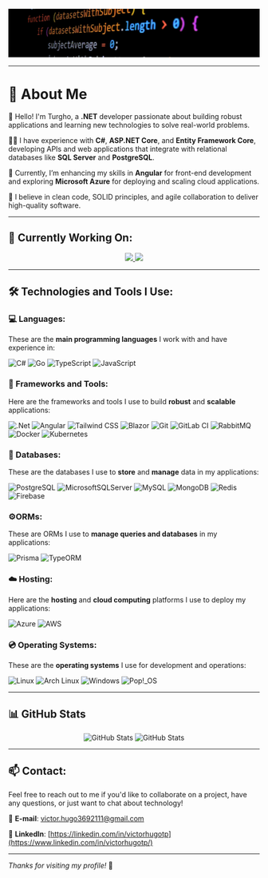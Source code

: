 ![Repository Image](repo-image-1.jpg)

---

# 👤 About Me
👋 Hello! I'm Turgho, a **.NET** developer passionate about building robust applications and learning new technologies to solve real-world problems.

🧑‍💻 I have experience with **C#**, **ASP.NET Core**, and **Entity Framework Core**, developing APIs and web applications that integrate with relational databases like **SQL Server** and **PostgreSQL**.

🌱 Currently, I’m enhancing my skills in **Angular** for front-end development and exploring **Microsoft Azure** for deploying and scaling cloud applications.

🚀 I believe in clean code, SOLID principles, and agile collaboration to deliver high-quality software.

---

## 🔭 Currently Working On:

<div align="center">
  <a href="https://github.com/Turgho/ShareSpace" target="_blank">
    <img src="https://github-readme-stats.vercel.app/api/pin/?username=Turgho&repo=LogiPedidos&show_owner=true&theme=dark&show_icons=true">
  </a>
  <a href="https://github.com/Turgho/BarberFast" target="_blank">
    <img src="https://github-readme-stats.vercel.app/api/pin/?username=Turgho&repo=BarberFast&show_owner=true&theme=dark&show_icons=true">
  </a>
</div>

---

## 🛠️ Technologies and Tools I Use:

### 💻 Languages:
These are the **main programming languages** I work with and have experience in:

![C#](https://img.shields.io/badge/c%23-%23239120.svg?style=flat&logo=csharp&logoColor=white)
![Go](https://img.shields.io/badge/Go-00ADD8?style=flat&logo=go&logoColor=white)
![TypeScript](https://img.shields.io/badge/TypeScript-3178C6?style=flat&logo=typescript&logoColor=white)
![JavaScript](https://img.shields.io/badge/javascript-%23323330.svg?style=flat&logo=javascript&logoColor=%23F7DF1E)

### 🧰 Frameworks and Tools:
Here are the frameworks and tools I use to build **robust** and **scalable** applications:

![.Net](https://img.shields.io/badge/.NET-5C2D91?style=flat&logo=.net&logoColor=white)
![Angular](https://img.shields.io/badge/Angular-E23237?style=flat&logo=angular&logoColor=white)
![Tailwind CSS](https://img.shields.io/badge/Tailwind_CSS-38B2AC?style=flat&logo=tailwind-css&logoColor=white)
![Blazor](https://img.shields.io/badge/blazor-%235C2D91.svg?style=flat&logo=blazor&logoColor=white)
![Git](https://img.shields.io/badge/Git-F05032?style=flat&logo=git&logoColor=white)
![GitLab CI](https://img.shields.io/badge/gitlab%20ci-%23181717.svg?style=flat&logo=gitlab&logoColor=white)
![RabbitMQ](https://img.shields.io/badge/Rabbitmq-FF6600?style=flat&logo=rabbitmq&logoColor=white)
![Docker](https://img.shields.io/badge/Docker-2496ED?style=flat&logo=docker&logoColor=white)
![Kubernetes](https://img.shields.io/badge/Kubernetes-326CE5?style=flat&logo=kubernetes&logoColor=white)

### 💾 Databases:
These are the databases I use to **store** and **manage** data in my applications:

![PostgreSQL](https://img.shields.io/badge/PostgreSQL-336791?style=flat&logo=postgresql&logoColor=white)
![MicrosoftSQLServer](https://img.shields.io/badge/Microsoft%20SQL%20Server-CC2927?style=flat&logo=microsoft%20sql%20server&logoColor=white)
![MySQL](https://img.shields.io/badge/MySQL-4479A1?style=flat&logo=mysql&logoColor=white)
![MongoDB](https://img.shields.io/badge/MongoDB-47A248?style=flat&logo=mongodb&logoColor=white)
![Redis](https://img.shields.io/badge/Redis-DC382D?style=flat&logo=redis&logoColor=white)
![Firebase](https://img.shields.io/badge/Firebase-FFCA28?style=flat&logo=firebase&logoColor=white)

### ⚙️ORMs:
These are ORMs I use to **manage queries and databases** in my applications:

![Prisma](https://img.shields.io/badge/Prisma-2D3748?logo=prisma&logoColor=white)
![TypeORM](https://img.shields.io/badge/TypeORM-FE0803?logo=typeorm&logoColor=fff)

### ☁️ Hosting:
Here are the **hosting** and **cloud computing** platforms I use to deploy my applications:

![Azure](https://img.shields.io/badge/Azure-%230072C6.svg?style=flat&logo=microsoftazure&logoColor=white)
![AWS](https://img.shields.io/badge/Amazon_AWS-232F3E?style=flat&logo=amazon-aws&logoColor=white)

### 💿 Operating Systems:
These are the **operating systems** I use for development and operations:

![Linux](https://img.shields.io/badge/Linux-FCC624?style=flat&logo=linux&logoColor=white)
![Arch Linux](https://img.shields.io/badge/Arch_Linux-1793D1?style=flat&logo=archlinux&logoColor=white)
![Windows](https://custom-icon-badges.demolab.com/badge/Windows-0078D6?logo=windows11&logoColor=white)
![Pop!_OS](https://img.shields.io/badge/Pop!__OS-48B9C7?logo=popos&logoColor=fff)

---

## 📊 GitHub Stats

<p align="center">
  <img src="https://github-readme-stats.vercel.app/api?username=Turgho&show_icons=true&count_private=true&hide=prs&theme=dark" alt="GitHub Stats">
  <img src="https://github-readme-stats.vercel.app/api/top-langs/?username=Turgho&hide=html,css&layout=compact&theme=dark" alt="GitHub Stats">
</p>

---

## 📫 Contact:
Feel free to reach out to me if you'd like to collaborate on a project, have any questions, or just want to chat about technology!

📩 **E-mail**: [victor.hugo3692111@gmail.com](victor.hugo3692111@gmail.com)

💼 **LinkedIn**: [https://linkedin.com/in/victorhugotp](https://www.linkedin.com/in/victorhugotp/)

---

_Thanks for visiting my profile!_ 🚀
